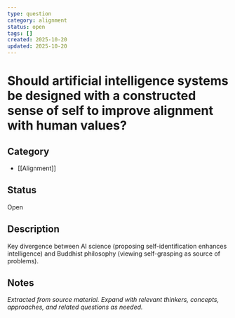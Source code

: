 ```yaml
---
type: question
category: alignment
status: open
tags: []
created: 2025-10-20
updated: 2025-10-20
---
```


# Should artificial intelligence systems be designed with a constructed sense of self to improve alignment with human values?

## Category

- [[Alignment]]

## Status

Open

## Description

Key divergence between AI science (proposing self-identification enhances intelligence) and Buddhist philosophy (viewing self-grasping as source of problems).

## Notes

*Extracted from source material. Expand with relevant thinkers, concepts, approaches, and related questions as needed.*
